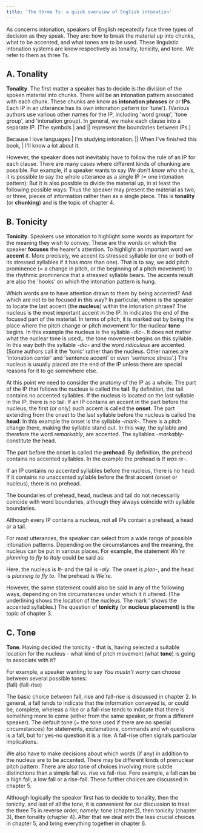```yaml
---
title: 'The three Ts: a quick overview of English intonation'
---
```


<script>
  import Audio from '$lib/Audio.svelte'
  import AudioWrapper from '$lib/AudioWrapper.svelte'
  import Naudio from '$lib/Naudio.svelte'
</script>

As concerns intonation, speakers of English repeatedly face three types of decision as they speak. They are: how to break the material up into chunks, what to be accented, and what tones are to be used. These linguistic intonation systems are know respectively as tonality, tonicity, and tone. We refer to them as three Ts.

## A. Tonality

**Tonality**. The first matter a speaker has to decide is the division of the spoken material into chunks. There will be an intonation pattern associated with each chunk. These chunks are know as **intonation phrases** or or **IPs**. Each IP in an utterance has its own intonation pattern (or 'tune'). (Various authors use various other names for the IP, including 'word group', 'tone group', and 'intonation group). In general, we make each clause into a separate IP. (The symbols | and || represent the boundaries between IPs.)

<Naudio>Because I love languages | I'm studying intonation. || When I've finished this book, | I'll know a lot about it.</Naudio>

However, the speaker does not inevitably have to follow the rule of an IP for each clause. There are many cases where different kinds of chunking are possible. For example, if a speaker wants to say _We don't know who she is_, it is possible to say the whole utterance as a single IP (= one intonation pattern):
<AudioWrapper>
<Audio url='1-4' sentence="We don't know who she is." start=3 end=5/>
</AudioWrapper>
But it is also possible to divide the material up, in at least the following possible ways:
<AudioWrapper>
<Audio url='1-4' sentence="We don't know | who she is." start=6 end=9/>
<Audio url='1-4' sentence="We | don't know who she is." start=9 end=12/>
<Audio url='1-4' sentence="We don't | know who she is." start=12 end=15/>
<Audio url='1-4' sentence="We | don't know | who she is." start=15 end=18/>
</AudioWrapper>
Thus the speaker may present the material as two, or three, pieces of information rather than as a single piece. This is **tonality** (or **chunking**) and is the topic of chapter 4.

## B. Tonicity

**Tonicity**. Speakers use intonation to highlight some words as important for the meaning they wish to convey. These are the words on which the speaker **focuses** the hearer's attention. To highlight an important word we **accent** it. More precisely, we accent its stressed syllable (or one or both of its stressed syllables if it has more than one). That is to say, we add pitch prominence (= a change in pitch, or the beginning of a pitch movement) to the rhythmic prominence that a stressed syllable bears. The accents result are also the 'hooks' on which the intonation pattern is hung.

Which words are to have attention drawn to them by being accented? And which are not to be focused in this way? In particular, where is the speaker to locate the last accent (the **nucleus**) within the intonation phrase? The nucleus is the most important accent in the IP. In indicates the end of the focused part of the material. In terms of pitch, it is marked out by being the place where the pitch change or pitch movement for the nuclear **tone** begins.
<AudioWrapper>
<Audio url="1-4" sentence="I think it was re\diculous" start=20 end=24 nuclei="{['dic']}" />
<Audio url="1-4" sentence="I think it was re/diculous" start=26 end=31 nuclei="{['dic']}" />
</AudioWrapper>
In this example the nucleus is the syllable _-dic-_. It does not matter what the nuclear tone is usedL: the tone movement begins on this syllable. In this way both the syllable _-dic-_ and the word _ridiculous_ are accented. (Some authors call it the 'tonic' rather than the nucleus. Other names are 'intonation center' and 'sentence accent' or even 'sentence stress'.) The nucleus is usually placed ate the end of the IP unless there are special reasons for it to go somewhere else.

At this point we need to consider the anatomy of the IP as a whole. The part of the IP that follows the nucleus is called the **tail**. By definition, the tail contains no accented syllables. If the nucleus is located on the last syllable in the IP, there is no tail:
<AudioWrapper>
<Audio url="1-4" sentence="I'm \sure." start=33 end=35 nuclei="{['sure']}" />
<Audio url="1-4" sentence="I'm /sure." start=36 end=38 nuclei="{['sure']}" />
</AudioWrapper>
If an IP contains an accent in the part before the nucleus, the first (or only) such accent is called the **onset**. The part extending from the onset to the last syllable before the nucleus is called the **head**:
<AudioWrapper>
<Audio url="1-4" sentence="It was re'markably \good." nuclei="{['good']}" start=38 end=43 />
<Audio url="1-4" sentence="It was re'markably \/good." nuclei="{['good']}" start=43 end=48 />
</AudioWrapper>
In this example the onset is the syllable _-mark-_. There is a pitch change there, making the syllable stand out. In this way, the syllable and therefore the word _remarkably_, are accented. The syllables _-markably-_ constitute the head.

The part before the onset is called the **prehead**. By definition, the prehead contains no accented syllables. In the example the prehead is _It was re-_.

If an IP contains no accented syllables before the nucleus, there is no head. If it contains no unaccented syllable before the first accent (onset or nucleus), there is no prehead.

The boundaries of prehead, head, nucleus and tail do not necessarily coincide with word boundaries, although they always coincide with syllable boundaries.

Although every IP contains a nucleus, not all IPs contain a prehead, a head or a tail.

For most utterances, the speaker can select from a wide range of possible intonation patterns. Depending on the circumstances and the meaning, the nucleus can be put in various places. For example, the statement _We're planning to fly to Italy_ could be said as:
<AudioWrapper>
<Audio url="1-4" sentence="We're 'planning to fly to 'Italy." nuclei="{['I']}" start=49 end=52 />
</AudioWrapper>

Here, the nucleus is _It-_ and the tail is _-aly_. The onset is _plan-_, and the head is _planning to fly to_. The prehead is _We're_.

However, the same statement could also be said in any of the following ways, depending on the circumstances under which it it uttered. (The underlining shows the location of the nucleus. The mark ' shows the accented syllables.)
<AudioWrapper>
<Audio url="1-4" sentence="We're 'planning to 'fly to Italy." nuclei="{['fly']}" start=53 end=56 />
<Audio url="1-4" sentence="We're 'planning to fly to Italy." nuclei="{['plan']}" start=56 end=59 />
<Audio url="1-4" sentence="'We're planning to fly to Italy." nuclei="{['We']}" start=59 end=62 />
</AudioWrapper>
The question of **tonicity** (or **nucleus placement**) is the topic of chapter 3.

## C. Tone

**Tone**. Having decided the tonicity - that is, having selected a suitable location for the nucleus - what kind of pitch movement (what **tone**) is going to associate with it?

For example, a speaker wanting to say _You mustn't worry_ can choose between several possible tones:
<br>
(fall)
<AudioWrapper>
<Audio url="1-4" sentence="You 'mustn't \worry" nuclei="{['wor']}" start=62 end=64 />
(rise)
</AudioWrapper>
<AudioWrapper>
<Audio url="1-4" sentence="You 'mustn't /worry" nuclei="{['wor']}" start=66 end=68 />
</AudioWrapper>
(fall-rise)
<AudioWrapper>
<Audio url="1-4" sentence="You 'mustn't \/worry" nuclei="{['wor']}" start=69 end=71 />
</AudioWrapper>

The basic choice between fall, rise and fall-rise is discussed in chapter 2. In general, a fall tends to indicate that the information conveyed is, or could be, complete, whereas a rise or a fall-rise tends to indicate that there is something more to come (either from the same speaker, or from a different speaker). The default tone (= the tone used if there are no special circumstances) for statements, exclamations, commands and wh questions is a fall, but for yes-no question it is a rise. A fall-rise often signals particular implications.

We also have to make decisions about which words (if any) in addition to the nucleus are to be accented. There may be different kinds of prenuclear pitch pattern. There are also tone of choices involving more subtle distinctions than a simple fall vs. rise vs fall-rise. Fore example, a fall can be a high fall, a low fall or a rise-fall. These further choices are discussed in chapter 5.

Although logically the speaker first has to decide to tonality, then the tonicity, and last of all the tone, it is convenient for our discussion to treat the three Ts in reverse order, namely: tone (chapter2), then tonicity (chapter 3), then tonality (chapter 4). After that we deal with the less crucial choices in chapter 5, and bring everything together in chapter 6.
